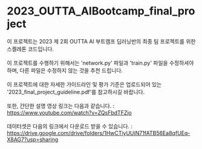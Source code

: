# 2023_OUTTA_AIBootcamp_final_project

이 프로젝트는 2023 제 2회 OUTTA AI 부트캠프 딥러닝반의 최종 팀 프로젝트를 위한 스켈레톤 코드입니다.<br>
<br>
이 프로젝트를 수행하기 위해서는 'network.py' 파일과 'train.py' 파일을 수정하셔야 하며, 다른 파일은 수정하지 않는 것을 추천 드립니다.<br>
<br>
이 프로젝트에 대한 자세한 가이드라인 및 평가 기준은 업로드되어 있는 '2023_final_project_guideline.pdf'를 참고하시길 바랍니다.<br>
<br>
또한, 간단한 설명 영상 링크는 다음과 같습니다. : https://www.youtube.com/watch?v=ZQsFbdTFZjo<br>
<br>
데이터셋은 다음의 링크에서 다운로드 받을 수 있습니다. : https://drive.google.com/drive/folders/1HwCTiyUUiN71fATB56Ea8qfUEq-X8AG7?usp=sharing
